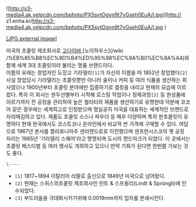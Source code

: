 ![http://s3-media4.ak.yelpcdn.com/bphoto/PX5svtOgyn9t7vGseh0EuA/l.jpg](http://
z1.enha.kr/http://s3-media4.ak.yelpcdn.com/bphoto/PX5svtOgyn9t7vGseh0EuA/l.jpg
)

[[JPG external
image]](http://s3-media4.ak.yelpcdn.com/bphoto/PX5svtOgyn9t7vGseh0EuA/l.jpg)

미국의 초콜릿 제조회사로 [고다이바](%EA%B3%A0%EB%8B%A4%EC%9D%B4%EB%B0%94.md),[노이하우스](/wiki
/%EB%85%B8%EC%9D%B4%ED%95%98%EC%9A%B0%EC%8A%A4)와 함께 세계 3대 초콜릿이라 불리는 명품 브랜드이다.  
이름의 유래는 창업자인 도밍고 기라델리`[1]`가 자신의 이름을 따 1852년 창업했다`[2]` 사실 창업당시 기라델리는 초콜릿뿐만 아니라
술이나 커피 등 여러 식품을 생산하는 회사였으나 1900년부터 초콜릿 분야에만 집중하기로 결정을 내리고 현재의 모습에 이르렀다. 특히 이
회사는 원두선별부터 시작해 로스팅 작업이나 정제과정`[3]` 등 완성품에 이르기까지 전 공정을 관리하여 높은 퀄리티의 제품을 생산하기로
유명한데 덕분에 코코아 같은 경우에는 세계최고로 인정받으며 명실공히 미국을 대표하는 세계적인 브랜드로 자리매김하고 있다. 제품도 초콜릿
소스나 파우더 등 매우 다양하며 특히 판초콜릿이 유명하다 현재 한국에서도 코스트코나 온라인에서 비교적 싼 가격에 구매할 수 있다. 여담으로
1967년 본사를 캘리포니아주 샌리앤드로로 이전했으며 샌프란시스코의 옛 공장 자리는 1965년 ‘기라델리 스퀘어’라고 명명되며 도시의
랜드마크가 되었다. 이 곳에서는 초콜릿 페스티벌 등 여러 행사도 개최하고 있으니 만약 기회가 된다면 한번쯤 가보는 것도 좋다.

`\----`

  * `[1]` 1817~1894 이탈리아 라팔로 출신으로 1849년 미국으로 넘어왔다.
  * `[2]` 현재는 스위스의초콜릿 제조회사인 린트 & 스프륑리(Lindt & Sprüngli)에 인수되었다.
  * `[3]` 부드러움을 극대화시키기위해 0.0019mm까지 입자를 분쇄시킨다.

